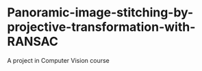 # Panoramic-image-stitching-by-projective-transformation-with-RANSAC
A project in Computer Vision course
